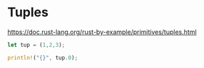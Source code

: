 # Tuples #

<https://doc.rust-lang.org/rust-by-example/primitives/tuples.html>



```rust
let tup = (1,2,3);

println!("{}", tup.0);
```

